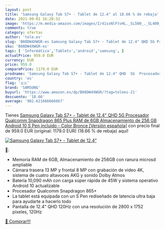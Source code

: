 ```yaml
---
layout: post
title: 'Samsung Galaxy Tab S7+ - Tablet de 12.4" al 18.66 % de rebaja'
date: 2021-09-01 16:20:52
image: 'https://m.media-amazon.com/images/I/41sxNlFtvHL._SL500_._SL400_.jpg'
comments: true
category: ofertas
author: 'tole.es'
slug: 'B08DW4XWGR-es Samsung Galaxy Tab S7+ - Tablet de 12.4" QHD 5G Procesador...'
sku: 'B08DW4XWGR-es'
tags: [ 'Informática','Tablets','android','samsung', ]
actualPrice: 959.0 EUR
currency: EUR
price: 959.0
comparePrice: 1179.0 EUR
prodname: 'Samsung Galaxy Tab S7+ - Tablet de 12.4" QHD  5G  Procesador Qualcomm Snapdragon 865 Plus  RAM de 6GB  Almacenamiento de 256 GB  Android 10  S Pen incluido  - Color Bronce [Versión española]'
country: 'es'
flag: '🇪🇸'
brand: 'SAMSUNG'
buyurl: 'https://www.amazon.es/dp/B08DW4XWGR/?tag=tolees-21'
descuento: '18.66'
average: '982.621666666667'
---
```


Tienes [Samsung Galaxy Tab S7+ - Tablet de 12.4" QHD  5G  Procesador Qualcomm Snapdragon 865 Plus  RAM de 6GB  Almacenamiento de 256 GB  Android 10  S Pen incluido  - Color Bronce [Versión española]](https://www.amazon.es/dp/B08DW4XWGR/?tag=tolees-21) con precio final de  959.0 EUR (original: 1179.0 EUR) (18.66 %  de rebaja) aqui!

[![Samsung Galaxy Tab S7+ - Tablet de 12.4"](https://m.media-amazon.com/images/I/41sxNlFtvHL._SL500_._SL400_.jpg)](https://www.amazon.es/dp/B08DW4XWGR/?tag=tolees-21)

🔎:

- Memoria RAM de 6GB, Almacenamiento de 256GB con ranura microsd ampliable
- Cámara trasera 13 MP y frontal 8 MP con grabación de video 4K, sistema de cuatro altavoces AKG y sonido Dolby Atmos
- Batería 10,090 mAh con carga súper rápida de 45W y sistema operativo Android 10 actualizable
- Procesador Qualcomm Snapdragon 865+
- La tablet está equipada con un S Pen rediseñado de latencia ultra baja para ayudarte a hacerlo todo
- Pantalla de 12.4" QHD 120Hz con una resolución de 2800 x 1752 píxeles, 120Hz

[🛒 Comprar!!!](https://www.amazon.es/dp/B08DW4XWGR/?tag=tolees-21)
